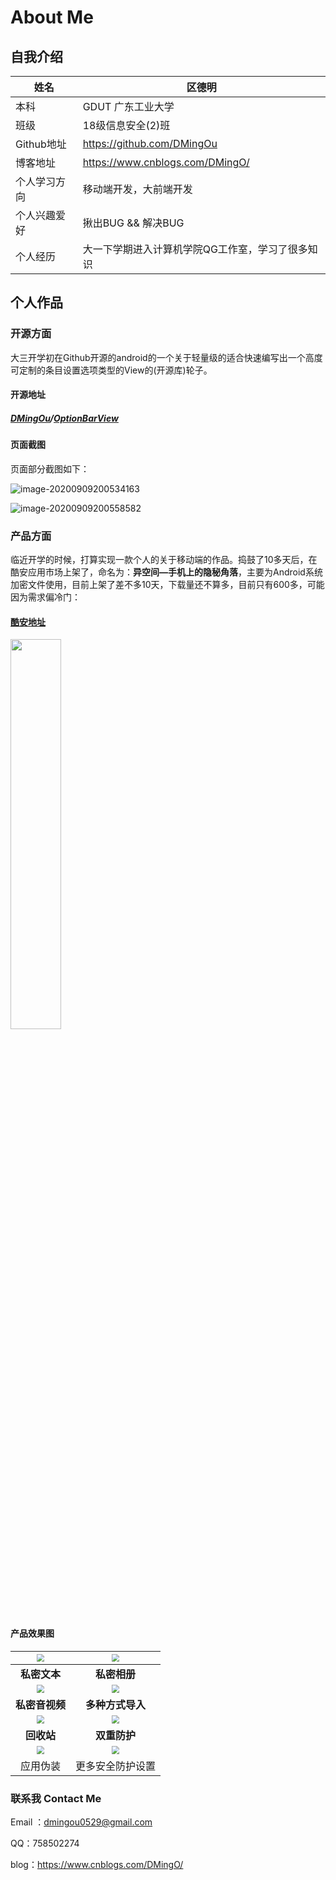 # About Me

## 自我介绍

| 姓名         | 区德明                                           |
| ------------ | ------------------------------------------------ |
| 本科         | GDUT 广东工业大学                                |
| 班级         | 18级信息安全(2)班                                |
| Github地址   | https://github.com/DMingOu                       |
| 博客地址     | https://www.cnblogs.com/DMingO/                  |
| 个人学习方向 | 移动端开发，大前端开发                           |
| 个人兴趣爱好 | 揪出BUG && 解决BUG                               |
| 个人经历     | 大一下学期进入计算机学院QG工作室，学习了很多知识 |



## 个人作品

### 开源方面

大三开学初在Github开源的android的一个关于轻量级的适合快速编写出一个高度可定制的条目设置选项类型的View的(开源库)轮子。

#### 开源地址

##### [DMingOu](https://github.com/DMingOu)/**[OptionBarView](https://github.com/DMingOu/OptionBarView)**

#### 页面截图

页面部分截图如下：

![image-20200909200534163](http://picbed-dmingou.oss-cn-shenzhen.aliyuncs.com/img/image-20200909200534163.png)

![image-20200909200558582](http://picbed-dmingou.oss-cn-shenzhen.aliyuncs.com/img/image-20200909200558582.png)





### 产品方面

临近开学的时候，打算实现一款个人的关于移动端的作品。捣鼓了10多天后，在酷安应用市场上架了，命名为：**异空间—手机上的隐秘角落**，主要为Android系统加密文件使用，目前上架了差不多10天，下载量还不算多，目前只有600多，可能因为需求偏冷门：

#### [酷安地址](https://www.coolapk.com/apk/273102)

<img src="http://picbed-dmingou.oss-cn-shenzhen.aliyuncs.com/img/image-20200909200956634.png" width="40%" height="40%">

#### 产品效果图

| <img src="http://picbed-dmingou.oss-cn-shenzhen.aliyuncs.com/img/图1.png" style="zoom: 80%;" /> | <img src="http://picbed-dmingou.oss-cn-shenzhen.aliyuncs.com/img/图2.png" style="zoom: 80%;" /> |
| :----------------------------------------------------------: | :----------------------------------------------------------: |
|                         **私密文本**                         |                         **私密相册**                         |
| <img src="http://picbed-dmingou.oss-cn-shenzhen.aliyuncs.com/img/图3.png" style="zoom: 80%;" /> | <img src="http://picbed-dmingou.oss-cn-shenzhen.aliyuncs.com/img/图4.png" style="zoom:80%;" /> |
|                        **私密音视频**                        |                       **多种方式导入**                       |
| <img src="http://picbed-dmingou.oss-cn-shenzhen.aliyuncs.com/img/图5.png" style="zoom:80%;" /> | <img src="http://picbed-dmingou.oss-cn-shenzhen.aliyuncs.com/img/图6.png" style="zoom:80%;" /> |
|                          **回收站**                          |                         **双重防护**                         |
| <img src="http://picbed-dmingou.oss-cn-shenzhen.aliyuncs.com/img/图7.png" style="zoom:80%;" /> | <img src="http://picbed-dmingou.oss-cn-shenzhen.aliyuncs.com/img/图8.png" style="zoom:80%;" /> |
|                           应用伪装                           |                       更多安全防护设置                       |

### 联系我 Contact Me
Email ：dmingou0529@gmail.com

QQ：758502274

blog：https://www.cnblogs.com/DMingO/

